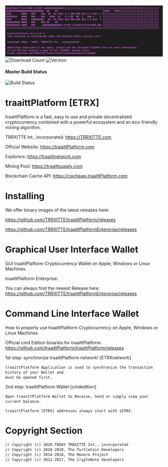![image](https://github.com/TRRXITTE/traaittPlatform/blob/master/docs/etrx.png)
![Download Count](https://img.shields.io/github/downloads/TRRXITTE/traaittplatform/total.svg)
![Version](https://img.shields.io/github/v/release/TRRXITTE/traaittplatform)
#### Master Build Status
![Build Status](https://github.com/turtlecoin/turtlecoin/workflows/Build/badge.svg?branch=master) 

# traaittPlatform [ETRX]

traaittPlatform is a fast, easy to use and private decentralized cryptocurrency combined with a powerful ecosystem and an eco-friendly mining algorithm.

TRRXITTE Int., incorporated:
https://TRRXITTE.com

Official Website:
https://traaittPlatform.com

Explorers:
https://traaittnetwork.com

Mining Pool:
https://traaittsupply.com

Blockchain Cache API:
https://cacheapi.traaittPlatform.com


# Installing

We offer binary images of the latest releases here: 

https://github.com/TRRXITTE/traaittPlatform/releases

https://github.com/TRRXITTE/traaittPlatformEnterprise/releases


# Graphical User Interface Wallet
GUI traaittPlatform Cryptocurrency Wallet on Apple, Windows or Linux Machines.

traaittPlatform Enterprise:

You can always find the newest Release here: https://github.com/TRRXITTE/traaittPlatformEnterprise/releases


# Command Line Interface Wallet
How to properly use traaittPlatform Cryptocurrency on Apple, Windows or Linux Machines.

Official cmd Edition binaries for traaittPlatform: 
https://github.com/traaittPlatform/traaittPlatform/releases


1st step: synchronize traaittPlatform network! [ETRXnetwork]
```
traaittPlatform Application is used to synchronize the transaction history of your Wallet and
must be opened first.
```
2nd step: traaittPlatform Wallet [cmdedition]
```
Open traaittPlatform Wallet to Receive, Send or simply view your current balance.
````
```
traaittPlatform [ETRX] addresses always start with iETRX.
```





# Copyright Section
```
// Copyright (c) 2020-TODAY TRRXITTE Int., incorporated
// Copyright (c) 2018-2019, The TurtleCoin Developers
// Copyright (c) 2014-2018, The Monero Project
// Copyright (c) 2012-2017, The CryptoNote developers
